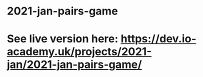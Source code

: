 # 2021-jan-pairs-game
# See live version here: https://dev.io-academy.uk/projects/2021-jan/2021-jan-pairs-game/ 
